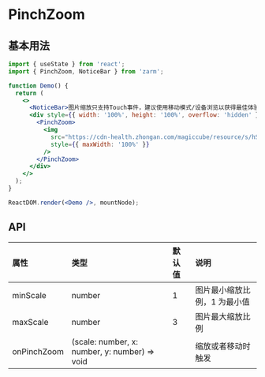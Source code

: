 # PinchZoom

## 基本用法

```jsx
import { useState } from 'react';
import { PinchZoom, NoticeBar } from 'zarm';

function Demo() {
  return (
    <>
      <NoticeBar>图片缩放只支持Touch事件，建议使用移动模式/设备浏览以获得最佳体验。</NoticeBar>
      <div style={{ width: '100%', height: '100%', overflow: 'hidden' }}>
        <PinchZoom>
          <img
            src="https://cdn-health.zhongan.com/magiccube/resource/s/hSE9buCehy.png"
            style={{ maxWidth: '100%' }}
          />
        </PinchZoom>
      </div>
    </>
  );
}

ReactDOM.render(<Demo />, mountNode);
```

## API

| 属性        | 类型                                          | 默认值 | 说明                         |
| :---------- | :-------------------------------------------- | :----- | :--------------------------- |
| minScale    | number                                        | 1      | 图片最小缩放比例，1 为最小值 |
| maxScale    | number                                        | 3      | 图片最大缩放比例             |
| onPinchZoom | (scale: number, x: number, y: number) => void |        | 缩放或者移动时触发           |

